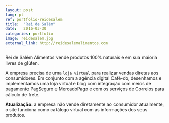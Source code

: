 ```yaml
---
layout: post
lang: pt
ref: portfolio-reidesalem
title:  "Rei de Salém"
date:   2016-03-30
categories: portfolio
image: reidesalem.jpg
external_link: http://reidesalemalimentos.com
---
```


Rei de Salém Alimentos vende produtos 100% naturais e em sua maioria livres de glúten.

A empresa precisa de uma <code>loja virtual</code> para realizar vendas diretas aos consumidores. Em conjunto com a agência digital Café-do, desenhamos e implementamos uma loja virtual e blog com integração com meios de pagamento PagSeguro e MercadoPago e com os serviços de Correios para cálculo de frete.

**Atualização:** a empresa não vende diretamente ao consumidor atualmente, o site funciona como catálogo virtual com as informações dos seus produtos.